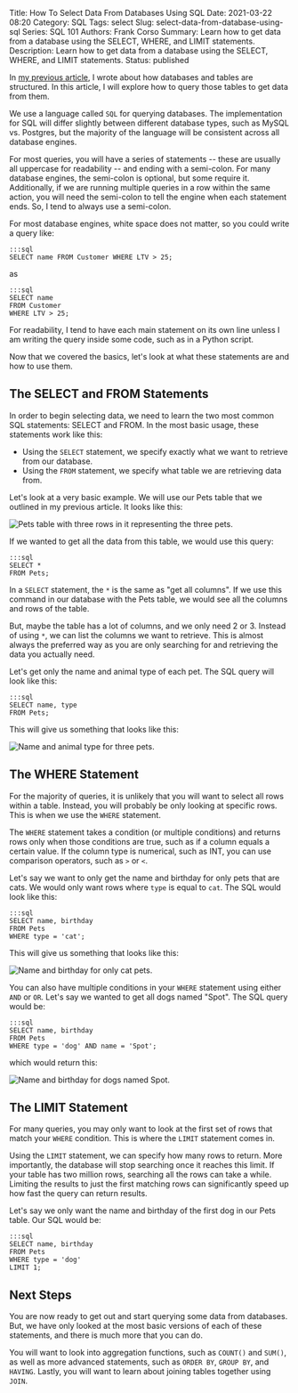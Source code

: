 Title: How To Select Data From Databases Using SQL
Date: 2021-03-22 08:20
Category: SQL
Tags: select
Slug: select-data-from-database-using-sql
Series: SQL 101
Authors: Frank Corso
Summary: Learn how to get data from a database using the SELECT, WHERE, and LIMIT statements.
Description: Learn how to get data from a database using the SELECT, WHERE, and LIMIT statements.
Status: published

In [my previous article]({filename}/2021-02-01-database-table-structure.md), I wrote about how databases and tables are structured. In this article, I will explore how to query those tables to get data from them.

We use a language called `SQL` for querying databases. The implementation for SQL will differ slightly between different database types, such as MySQL vs. Postgres, but the majority of the language will be consistent across all database engines.

For most queries, you will have a series of statements -- these are usually all uppercase for readability -- and ending with a semi-colon. For many database engines, the semi-colon is optional, but some require it. Additionally, if we are running multiple queries in a row within the same action, you will need the semi-colon to tell the engine when each statement ends. So, I tend to always use a semi-colon.

For most database engines, white space does not matter, so you could write a query like:

```
:::sql
SELECT name FROM Customer WHERE LTV > 25;
```

as

```
:::sql
SELECT name
FROM Customer
WHERE LTV > 25;
```

For readability, I tend to have each main statement on its own line unless I am writing the query inside some code, such as in a Python script.

Now that we covered the basics, let's look at what these statements are and how to use them.

## The SELECT and FROM Statements

In order to begin selecting data, we need to learn the two most common SQL statements: SELECT and FROM. In the most basic usage, these statements work like this:

* Using the `SELECT` statement, we specify exactly what we want to retrieve from our database.
* Using the `FROM` statement, we specify what table we are retrieving data from.

Let's look at a very basic example. We will use our Pets table that we outlined in my previous article. It looks like this:

![Pets table with three rows in it representing the three pets.]({static}/images/learn-how-databases-tables-structured/pets-table.png) 

If we wanted to get all the data from this table, we would use this query:

```
:::sql
SELECT *
FROM Pets;
```

In a `SELECT` statement, the `*` is the same as "get all columns". If we use this command in our database with the Pets table, we would see all the columns and rows of the table.

But, maybe the table has a lot of columns, and we only need 2 or 3. Instead of using `*`, we can list the columns we want to retrieve. This is almost always the preferred way as you are only searching for and retrieving the data you actually need.

Let's get only the name and animal type of each pet. The SQL query will look like this:

```
:::sql
SELECT name, type
FROM Pets;
```

This will give us something that looks like this:

![Name and animal type for three pets.]({static}/images/select-data-from-database-using-sql/pets-table-name-type.png) 

## The WHERE Statement

For the majority of queries, it is unlikely that you will want to select all rows within a table. Instead, you will probably be only looking at specific rows. This is when we use the `WHERE` statement.

The `WHERE` statement takes a condition (or multiple conditions) and returns rows only when those conditions are true, such as if a column equals a certain value. If the column type is numerical, such as INT, you can use comparison operators, such as `>` or `<`.

Let's say we want to only get the name and birthday for only pets that are cats. We would only want rows where `type` is equal to `cat`. The SQL would look like this:

```
:::sql
SELECT name, birthday
FROM Pets
WHERE type = 'cat';
```

This will give us something that looks like this:

![Name and birthday for only cat pets.]({static}/images/select-data-from-database-using-sql/pets-table-name-bday-cats.png) 

You can also have multiple conditions in your `WHERE` statement using either `AND` or `OR`. Let's say we wanted to get all dogs named "Spot". The SQL query would be:

```
:::sql
SELECT name, birthday
FROM Pets
WHERE type = 'dog' AND name = 'Spot';
```

which would return this:

![Name and birthday for dogs named Spot.]({static}/images/select-data-from-database-using-sql/pets-table-dog-spot.png) 

## The LIMIT Statement

For many queries, you may only want to look at the first set of rows that match your `WHERE` condition. This is where the `LIMIT` statement comes in.

Using the `LIMIT` statement, we can specify how many rows to return. More importantly, the database will stop searching once it reaches this limit. If your table has two million rows, searching all the rows can take a while. Limiting the results to just the first matching rows can significantly speed up how fast the query can return results.

Let's say we only want the name and birthday of the first dog in our Pets table. Our SQL would be:

```
:::sql
SELECT name, birthday
FROM Pets
WHERE type = 'dog'
LIMIT 1;
```

## Next Steps

You are now ready to get out and start querying some data from databases. But, we have only looked at the most basic versions of each of these statements, and there is much more that you can do.

You will want to look into aggregation functions, such as `COUNT()` and `SUM()`, as well as more advanced statements, such as `ORDER BY`, `GROUP BY`, and `HAVING`. Lastly, you will want to learn about joining tables together using `JOIN`.
